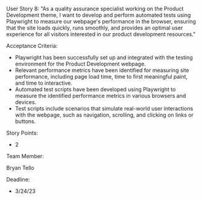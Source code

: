 User Story 8: "As a quality assurance specialist working on the Product Development theme, I want to develop and perform automated tests using Playwright 
to measure our webpage's performance in the browser, ensuring that the site loads quickly, runs smoothly, and provides an optimal user experience for all 
visitors interested in our product development resources."

Acceptance Criteria:

- Playwright has been successfully set up and integrated with the testing environment for the Product Development webpage.
- Relevant performance metrics have been identified for measuring site performance, including page load time, time to first meaningful paint, and time to interactive.
- Automated test scripts have been developed using Playwright to measure the identified performance metrics in various browsers and devices.
- Test scripts include scenarios that simulate real-world user interactions with the webpage, such as navigation, scrolling, and clicking on links or buttons.

Story Points: 

- 2

Team Member:

Bryan Tello

Deadline:

- 3/24/23
